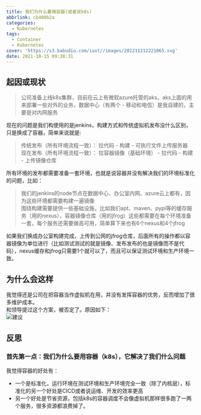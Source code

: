 ```yaml
---
title: 我们为什么要用容器(或者说k8s)
abbrlink: cb400b2a
categories:
  - Kubernetes
tags:
  - Container
  - Kubernetes
cover: 'https://s3.babudiu.com/iuxt//images/202211212221065.svg'
date: 2021-10-15 09:38:31
---
```


## 起因或现状

> 公司准备上线k8s集群，目前在云上有微软azure托管的aks，aks上面的用来部署一些对外的业务，数据中心（有两个 - 移动和电信）是我自建的，主要是对内网服务

现在的问题是我们构使用的是jenkins，构建方式和传统虚拟机发布没什么区别，只是换成了容器，简单来说就是:

> 传统发布（所有环境流程一致）： 拉代码 - 构建 - 可执行文件上传服务器  
> 现在发布（所有环境流程一致）： 拉容器镜像（基础环境） - 拉代码 - 构建 - 上传镜像仓库  

所有环境的发布都需要准备一套环境，也就是说容器并没有解决我们的环境标准化的问题，比如：

> 我们的jenkins的node节点在数据中心、办公室内网、azure云上都有，因为这些环境都需要构建一遍镜像  
> 围绕构建需要提供一些基础设施，比如我们apt、maven、pypi等的缓存服务（用的nexus），容器镜像仓库（用的jfrog）这些都需要在每个环境准备一套，每个服务还需要做高可用，简单算下来也有6个nexus和4个jfrog  

如果我们换成办公室构建完成，上传到公网的jfrog仓库，后面所有的操作都以容器镜像为单位进行（比如测试测试的就是镜像、发布发布的也是镜像而不是代码），nexus缓存和jfrog只需要1个就可以了，而且可以保证测试环境和生产环境一致。

## 为什么会这样

我觉得还是公司在把容器当作虚拟机在用，并没有发挥容器的优势，反而增加了很多维护成本。  
和领导提过这个方案，被否定了。原因如下：  
![建议](https://s3.babudiu.com/iuxt//images/Screenshot_20211015_111956.png)

## 反思

### 首先第一点：我们为什么要用容器（k8s），它解决了我们什么问题

我觉得容器的好处有：

- 一个是标准化，运行环境在测试环境和生产环境完全一致（除了内核层），标准化的另一个好处是CICD或者说运维、开发的效率更高  
- 另一个好处是节省资源，包括k8s的容器调度不会像虚拟机那样很多跑了一两个服务，很多资源都浪费掉了。  

